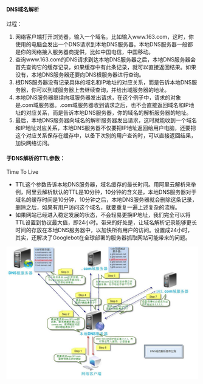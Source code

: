 #### DNS域名解析

过程：

1. 网络客户端打开浏览器，输入一个域名。比如输入www.163.com，这时，你使用的电脑会发出一个DNS请求到本地DNS服务器。本地DNS服务器一般都是你的网络接入服务器商提供，比如中国电信，中国移动。
2. 查询www.163.com的DNS请求到达本地DNS服务器之后，本地DNS服务器会首先查询它的缓存记录，如果缓存中有此条记录，就可以直接返回结果。如果没有，本地DNS服务器还要向DNS根服务器进行查询。
3. 根DNS服务器没有记录具体的域名和IP地址的对应关系，而是告诉本地DNS服务器，你可以到域服务器上去继续查询，并给出域服务器的地址。
4. 本地DNS服务器继续向域服务器发出请求，在这个例子中，请求的对象是.com域服务器。.com域服务器收到请求之后，也不会直接返回域名和IP地址的对应关系，而是告诉本地DNS服务器，你的域名的解析服务器的地址。
5. 最后，本地DNS服务器向域名的解析服务器发出请求，这时就能收到一个域名和IP地址对应关系，本地DNS服务器不仅要把IP地址返回给用户电脑，还要把这个对应关系保存在缓存中，以备下次别的用户查询时，可以直接返回结果，加快网络访问。

#### 于DNS解析的TTL参数：
Time To Live
* TTL这个参数告诉本地DNS服务器，域名缓存的最长时间。用阿里云解析来举例，阿里云解析默认的TTL是10分钟，10分钟的含义是，本地DNS服务器对于域名的缓存时间是10分钟，10分钟之后，本地DNS服务器就会删除这条记录，删除之后，如果有用户访问这个域名，就要重复一遍上述复杂的流程。
* 如果网站已经进入稳定发展的状态，不会轻易更换IP地址，我们完全可以将TTL设置到协议最大值，即24小时。带来的好处是，让域名解析记录能够更长时间的存放在本地DNS服务器中，以加快所有用户的访问。设置成24小时，其实，还解决了Googlebot在全球部署的服务器抓取网站可能带来的问题。

![image](https://github.com/caihaihong/caihaihong.github.io/blob/master/imgs/internet/1.jpg?raw=true)

